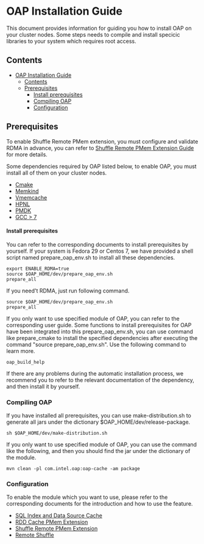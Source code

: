 # OAP Installation Guide
This document provides information for guiding you how to install OAP on your cluster nodes. Some steps needs to compile and install specicic libraries to your system which requires root access.

## Contents
- [OAP Installation Guide](#oap-installation-guide)
  - [Contents](#contents)
  - [Prerequisites](#prerequisites)
      - [Install prerequisites](#install-prerequisites)
    - [Compiling OAP](#compiling-oap)
    - [Configuration](#configuration)

## Prerequisites 
To enable Shuffle Remote PMem extension, you must configure and validate RDMA in advance, you can refer to [Shuffle Remote PMem Extension Guide](../oap-shuffle/RPMem-shuffle/README.md) for more details.

Some dependencies required by OAP listed below, to enable OAP, you must install all of them on your cluster nodes.
- [Cmake](https://help.directadmin.com/item.php?id=494)
- [Memkind](https://github.com/Intel-bigdata/memkind)
- [Vmemcache](https://github.com/pmem/vmemcache)
- [HPNL](https://github.com/Intel-bigdata/HPNL)
- [PMDK](https://github.com/pmem/pmdk)  
- [GCC > 7](https://gcc.gnu.org/wiki/InstallingGCC)

####  Install prerequisites 
You can refer to the corresponding documents to install prerequisites by yourself. If your system is Fedora 29 or Centos 7, we have provided a shell script named prepare_oap_env.sh to install all these dependencies.

```shell script
export ENABLE_RDMA=true
source $OAP_HOME/dev/prepare_oap_env.sh
prepare_all
```

If you need't RDMA, just run following command.
```shell script
source $OAP_HOME/dev/prepare_oap_env.sh
prepare_all
```
If you only want to use specified module of OAP, you can refer to the corresponding user guide. Some functions to install prerequisites for OAP have been integrated into this prepare_oap_env.sh, you can use command like prepare_cmake to install the specified dependencies after executing the command "source prepare_oap_env.sh". Use the following command to learn more.  
```shell script
oap_build_help
```
If there are any problems during the automatic installation process, we recommend you to refer to the relevant documentation of the dependency, and then install it by yourself.


### Compiling OAP
If you have installed all prerequisites, you can use make-distribution.sh to generate all jars under the dictionary $OAP_HOME/dev/release-package.
```shell script
sh $OAP_HOME/dev/make-distribution.sh
``````
If you only want to use specified module of OAP, you can use the command like the following, and then you should find the jar under the dictionary of the module.
```shell script
mvn clean -pl com.intel.oap:oap-cache -am package
```

###  Configuration
To enable the module which you want to use, please refer to the corresponding documents for the introduction and how to use the feature.

* [SQL Index and Data Source Cache](./oap-cache/oap/README.md)
* [RDD Cache PMem Extension](./oap-spark/README.md)
* [Shuffle Remote PMem Extension](./oap-shuffle/RPMem-shuffle/README.md)
* [Remote Shuffle](./oap-shuffle/remote-shuffle/README.md)
